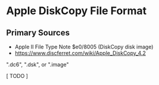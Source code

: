 ﻿# Apple DiskCopy File Format #

## Primary Sources ##

- Apple II File Type Note $e0/8005 (DiskCopy disk image)
- https://www.discferret.com/wiki/Apple_DiskCopy_4.2

".dc6", ".dsk", or ".image"

[ TODO ]
